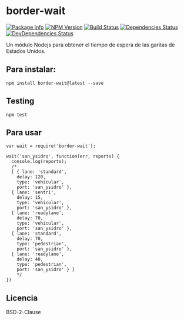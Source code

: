 border-wait
========

[![Package Info](http://img.shields.io/badge/npm-border_wait-blue.svg)](https://npmjs.org/package/border-wait)
[![NPM Version](http://img.shields.io/npm/v/border-wait.svg)](https://npmjs.org/package/border-wait)
[![Build Status](http://img.shields.io/travis/reaktivo/border-wait/master.svg)](http://travis-ci.org/reaktivo/border-wait)
[![Dependencies Status](https://david-dm.org/reaktivo/border-wait.svg?theme=shields.io)](https://david-dm.org/reaktivo/border-wait)
[![DevDependencies Status](https://david-dm.org/reaktivo/border-wait/dev-status.svg?theme=shields.io)](https://david-dm.org/reaktivo/border-wait#info=devDependencies)

Un módulo Nodejs para obtener el tiempo de espera de las garitas de Estados Unidos.

## Para instalar:

    npm install border-wait@latest --save

## Testing

    npm test

## Para usar

    var wait = require('border-wait');

    wait('san_ysidro', function(err, reports) {
      console.log(reports);
      /*
      [ { lane: 'standard',
        delay: 120,
        type: 'vehicular',
        port: 'san_ysidro' },
      { lane: 'sentri',
        delay: 15,
        type: 'vehicular',
        port: 'san_ysidro' },
      { lane: 'readylane',
        delay: 70,
        type: 'vehicular',
        port: 'san_ysidro' },
      { lane: 'standard',
        delay: 70,
        type: 'pedestrian',
        port: 'san_ysidro' },
      { lane: 'readylane',
        delay: 40,
        type: 'pedestrian',
        port: 'san_ysidro' } ]
        */
    })


## Licencia
BSD-2-Clause

